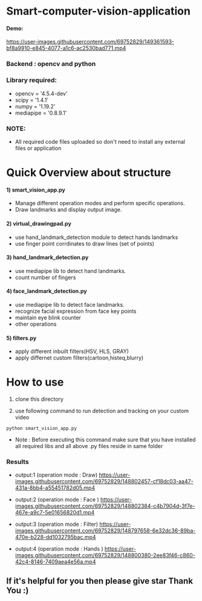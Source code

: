 # Smart-computer-vision-application

#### Demo:

https://user-images.githubusercontent.com/69752829/149361593-bf8a9910-e845-4077-a1c6-ac2530bad771.mp4


### Backend : opencv and python
### Library required:

- opencv = '4.5.4-dev'
- scipy = '1.4.1'
- numpy = '1.19.2'
- mediapipe = '0.8.9.1'


### NOTE:

- All required code files uploaded so don't need to install any external files or application

# Quick Overview about structure

#### 1) smart_vision_app.py

- Manage different operation modes and perform specific operations.
- Draw landmarks and display output image.


#### 2) virtual_drawingpad.py

- use hand_landmark_detection module to detect hands landmarks
- use finger point corrdinates to draw lines (set of points) 


#### 3) hand_landmark_detection.py

- use mediapipe lib to detect hand landmarks.
- count number of fingers


#### 4) face_landmark_detection.py

- use mediapipe lib to detect face landmarks.
- recognize facial expression from face key points
- maintain eye blink counter
- other operations


#### 5) filters.py

- apply different inbuilt filters(HSV, HLS, GRAY)
- apply differnet custom filters(cartoon,histeq,blurry)

# How to use 

1) clone this directory
 
2) use following command to run detection and tracking on your custom video

  ```
  python smart_vision_app.py
  ```
  
- Note : Before executing this command make sure that you have installed all required libs and all above .py files reside in same folder

### Results

- output:1 (operation mode : Draw)
https://user-images.githubusercontent.com/69752829/148802457-cf18dc03-aa47-431a-8bb4-a55451782d05.mp4

- output:2 (operation mode : Face )
https://user-images.githubusercontent.com/69752829/148802384-c4b7904d-3f7e-467e-a9c7-5e01656820d1.mp4

- output:3 (operation mode : Filter)
https://user-images.githubusercontent.com/69752829/148797658-6e32dc36-89ba-470e-b228-dd1032795bac.mp4

- output:4 (operation mode : Hands )
https://user-images.githubusercontent.com/69752829/148800380-2ee83f46-c860-42c4-8146-7409aea4e56a.mp4

## If it's helpful for you then please give star Thank You :)
